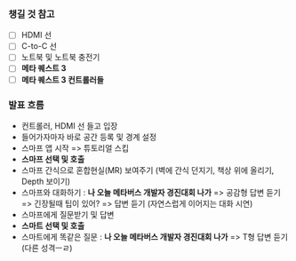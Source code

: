 ### 챙길 것 참고
- [ ] HDMI 선
- [ ] C-to-C 선
- [ ] 노트북 및 노트북 충전기
- [ ] **메타 퀘스트 3**
- [ ] **메타 퀘스트 3 컨트롤러들**
### 발표 흐름
- 컨트롤러, HDMI 선 들고 입장
- 들어가자마자 바로 공간 등록 및 경계 설정
- 스마프 앱 시작 => 튜토리얼 스킵
- **스마프 선택 및 호출**
- 스마프 간식으로 혼합현실(MR) 보여주기 (벽에 간식 던지기, 책상 위에 올리기, Depth 보이기)
- 스마프와 대화하기 : **나 오늘 메타버스 개발자 경진대회 나가** => 공감형 답변 듣기 => 긴장될때 팁이 있어? => 답변 듣기 (자연스럽게 이어지는 대화 시연)
- 스마프에게 질문받기 및 답변
- **스마트 선택 및 호출**
- 스마트에게 똑같은 질문 : **나 오늘 메타버스 개발자 경진대회 나가** => T형 답변 듣기 (다른 성격ㅡㄹ)